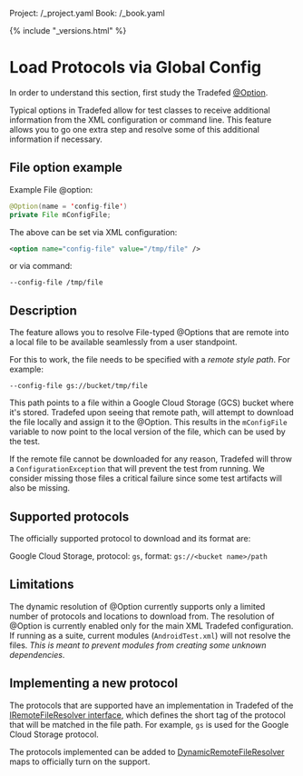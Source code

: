 Project: /_project.yaml
Book: /_book.yaml

{% include "_versions.html" %}

<!--
  Copyright 2019 The Android Open Source Project

  Licensed under the Apache License, Version 2.0 (the "License");
  you may not use this file except in compliance with the License.
  You may obtain a copy of the License at

      http://www.apache.org/licenses/LICENSE-2.0

  Unless required by applicable law or agreed to in writing, software
  distributed under the License is distributed on an "AS IS" BASIS,
  WITHOUT WARRANTIES OR CONDITIONS OF ANY KIND, either express or implied.
  See the License for the specific language governing permissions and
  limitations under the License.
-->

# Load Protocols via Global Config

In order to understand this section, first study the Tradefed
[@Option](/devices/tech/test_infra/tradefed/fundamentals/options).

Typical options in Tradefed allow for test classes to receive additional
information from the XML configuration or command line. This feature allows
you to go one extra step and resolve some of this additional information if
necessary.

## File option example

Example File @option:

```java
@Option(name = 'config-file')
private File mConfigFile;
```

The above can be set via XML configuration:

```XML
<option name="config-file" value="/tmp/file" />
```

or via command:

```shell
--config-file /tmp/file
```

## Description

The feature allows you to resolve File-typed @Options that are remote into a
local file to be available seamlessly from a user standpoint.

For this to work, the file needs to be specified with a *remote style path*.
For example:

```shell
--config-file gs://bucket/tmp/file
```

This path points to a file within a Google Cloud Storage (GCS) bucket where
it's stored. Tradefed upon seeing that remote path, will attempt to download the
file locally and assign it to the @Option. This results in the `mConfigFile`
variable to now point to the local version of the file, which can be used by
the test.

If the remote file cannot be downloaded for any reason, Tradefed will throw
a `ConfigurationException` that will prevent the test from running. We consider
missing those files a critical failure since some test artifacts will also be
missing.

## Supported protocols

The officially supported protocol to download and its format are:

Google Cloud Storage, protocol: `gs`, format: `gs://<bucket name>/path`
## Limitations

The dynamic resolution of @Option currently supports only a limited number of
protocols and locations to download from. The resolution of @Option is currently
enabled only for the main XML Tradefed configuration. If running as a suite, current
modules (`AndroidTest.xml`) will not resolve the files. *This is meant to prevent
modules from creating some unknown dependencies*.

## Implementing a new protocol

The protocols that are supported have an implementation in Tradefed of the
[IRemoteFileResolver interface](https://android.googlesource.com/platform/tools/tradefederation/+/refs/heads/master/src/com/android/tradefed/config/remote/IRemoteFileResolver.java),
which defines the short tag of the protocol that will be matched in the
file path. For example, `gs` is used for the Google Cloud Storage protocol.

The protocols implemented can be added to
[DynamicRemoteFileResolver](https://android.googlesource.com/platform/tools/tradefederation/+/refs/heads/master/src/com/android/tradefed/config/DynamicRemoteFileResolver.java)
maps to officially turn on the support.
